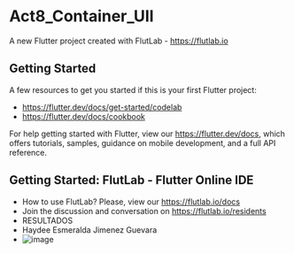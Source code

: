 # Act8_Container_UII

A new Flutter project created with FlutLab - https://flutlab.io

## Getting Started

A few resources to get you started if this is your first Flutter project:

- https://flutter.dev/docs/get-started/codelab
- https://flutter.dev/docs/cookbook

For help getting started with Flutter, view our
https://flutter.dev/docs, which offers tutorials,
samples, guidance on mobile development, and a full API reference.

## Getting Started: FlutLab - Flutter Online IDE

- How to use FlutLab? Please, view our https://flutlab.io/docs
- Join the discussion and conversation on https://flutlab.io/residents
- RESULTADOS
- Haydee Esmeralda Jimenez Guevara
- ![image](https://github.com/HEJimGuev/Act8_Container_UII/assets/143548108/4931fcfc-b9d9-402c-8ebb-22fd13ad8e9e)
